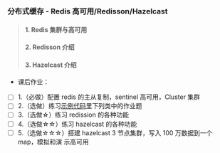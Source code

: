 ### 分布式缓存 - Redis 高可用/Redisson/Hazelcast
> #### 1. Redis 集群与高可用 
> #### 2. Redisson 介绍
> #### 3. Hazelcast 介绍
* 课后作业：
-[ ] 1.（必做）配置 redis 的主从复制，sentinel 高可用，Cluster 集群
-[ ] 2.（选做）练习[示例代码]( https://github.com/JavaCourse00/JavaCourseCodes/tree/main/08cache/redis/src/main/java/io/kimmking/cache/RedisApplication.java )里下列类中的作业题
-[ ] 3.（选做☆）练习 redission 的各种功能
-[ ] 4.（选做☆☆）练习 hazelcast 的各种功能
-[ ] 5.（选做☆☆☆）搭建 hazelcast 3 节点集群，写入 100 万数据到一个 map，模拟和演 示高可用